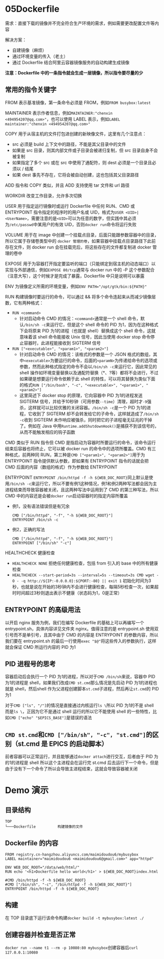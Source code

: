 # 05Dockerfile

需求：直接下载的镜像并不完全符合生产环境的需求，例如需要更改配置文件等内容

解决方案：

- 自建镜像（麻烦）
- 通过环境变量的传入（老土）
- 通过 Dockerfile 结合阿里云容器镜像服务的自动构建生成镜像

**注意：Dockerfile 中的一条指令就会生成一层镜像，所以指令要尽量的少**

## 常用的指令关键字

FROM 表示基准镜像，第一条命令必须是 FROM，例如`FROM busybox:latest`

MAINTAINER 表示作者信息，例如`MAINTAINER:"chenxin <494954207@qq.com>"`，也可以使用 LABEL 表示，例如`LABEL maintainer:"chenxin <494954207@qq.com>"`

COPY 用于从宿主机的文件打包进创建的新映像文件，这里有几个注意点：

- src 必须是 build 上下文中的路径，不能是其父目录中的文件
- 如果是 src 目录，则其内部文件或子目录会被递归复制，但 src 目录自身不会被复制
- 如果指定了多个 src 或在 src 中使用了通配符，则 dest 必须是一个目录且必须以 / 结尾
- 如果 dest 事先不存在，它将会被自动创建，这也包括其父目录路径

ADD 指令和 COPY 类似，并且 ADD 支持使用 tar 文件和 url 路径

WORKDIR 改变工作目录，允许多次切换

USER 用于指定运行镜像时或运行 Dockerfile 中任何 RUN、CMD 或 ENTRYPOINT 指令指定的程序时的用户名或 UID，格式为`USER <UID>|<UserName>`，需要注意的是`<UID>`可以为任意的数字，但实践中其必须为`/etc/passwd`中某用户的有效 UID，否则`docker run`命令将运行失败

VOLUME 用于在 image 中创建一个挂载点目录，后面只能跟参数容器中的目录，所以它属于存储卷类型中的 `docker 管理的卷`，如果容器中挂载点目录路径下此前存在文件，则 docker run 会在挂载完后，将这些存在的文件都复制进 docker 管理的卷中

EXPOSE 用于为容器打开指定要监听的端口（只能绑定到宿主机的动态端口）以实现与外部通信，例如`EXPOSE 80/tcp`通常与 docker run 中的 -P 这个参数配合（注意大写），这个时候才是完成了暴露，Dockerfile 中只是说明可以暴露

ENV 为镜像定义所需的环境变量，例如`ENV PATH="/opt/gtk/bin:${PATH}"`

RUN 构建镜像时要运行的命令，可以通过 && 将多个命令连起来从而减少镜像层数，它有两种格式：

- `RUN <command>`
    - 针对启动命令 CMD 的情况：`<command>`通常是一个 shell 命令，默认`/bin/sh -c`来运行它，但是这个 shell 命令的 PID 为1，因为在这种格式下会将原来 PID 为1的进程（也就是 shell）替换成这个 shell 命令，这就意味着该 shell 命令能接收 Unix 信号，因此当使用 docker stop 命令停止容器时，此进程能接收到 SIGTERM 信号
- `RUN ["<executable>", "<param1>", "<param2>"]`
    - 针对启动命令 CMD 的情况：该格式的参数是一个 JSON 格式的数组，其中`<executable>`为要运行的命令，后面的`<paramN>`为传递给命令的选项或参数，然而此种格式指定的命令不会以`/bin/sh -c`来运行它，因此常见的 shell 操作如环境变量替换以及通配符替换（*、?等）都将不会进行，不过如果硬是想要运行命令依赖于此 shell 的特性，可以将其替换为类似下面的格式`RUN ["/bin/bash", "-c", "<executable>", "<param1>", "<param2>"]`
    - 这里简述下 docker stop 的原理，它向容器中 PID 为1的进程发送 SIGTERM 信号，并给予10秒钟（可用参数`--time`）清理，超时才`-9`强杀，这样就可以比较优雅的关闭容器。`/bin/sh -c`是一个 PID 为1的进程，它收到了 SIGTERM 却不会转发给它的子命令，这样就造成了`/bin/sh -c`收到 SIGTERM 未作响应被强杀，同时把它的子进程毫无征兆的干掉了。例如在 Java 中用`Runtime.addShutdownHook()`是捕获不到该信号的，从而不能触发相应的钩子函数

CMD 类似于 RUN 指令但 CMD 是指启动为容器时所要运行的命令，该命令运行结束后容器也将终止，它可以被 docker run 的命令中的选项所覆盖。CMD 有三种格式，前两种同 RUN，第三种是`CMD ["<param1>", "<param2>"]`用于为 ENTRYPOINT 指令提供默认参数，即如果有 ENTRYPOINT 指令的话就会把 CMD 后面的内容（数组的格式）作为参数给 ENTRYPOINT

ENTRYPOINT `ENTRYPOINT /bin/httpd -f -h ${WEB_DOC_ROOT}`同上默认是使用`/bin/sh -c`来运行它，所以不要有例1这种情况，例1和例2两种写法都会因为主进程结束而导致容器被关闭，且这两种写法中运用到了 CMD 的第三种写法，所以 CMD 中的内容还是会被`docker run`启动容器时的指定内容所覆盖

- 例1，没有语法错误但是有冗余
    ```
    CMD ["/bin/httpd", "-f", "-h ${WEB_DOC_ROOT}"]
    ENTRYPOINT /bin/sh -c
    ```
- 例2，正确的写法
    ```
    CMD ["/bin/httpd", "-f", "-h ${WEB_DOC_ROOT}"]
    ENTRYPOINT ["/bin/sh" "-c"]
    ```

HEALTHCHECK 健康检查

- `HEALTHCHECK NONE` 拒绝任何健康检查，包括 from 引入的 base 中的所有健康检查
- `HEALTHCHECK --start-period=3s --interval=5s --timeout=3s CMD wget -O - -q http://${IP:-0.0.0.0}:${PORT:-80} || exit 1` 初始化时间为3秒，也就是说在开始的3秒钟内不会进行健康检查，每隔5秒检查一次，如果超时时间超过3秒则退出表示不健康（状态码为1，0是正常）

## ENTRYPOINT 的高级用法

以开启 nginx 服务为例，我们在编写 Dockerfile 的基础上可以再编写一个 entrypoint.sh，具体内容详见文件夹 nginx。值得注意的是 entrypoint.sh 使用双引号而不是单引号，且其中由于 CMD 的内容是 ENTRYPOINT 的参数内容，所以我们要在 entrypoint.sh 的最后一行使用`exec "$@"`将这些传入的参数执行，这样就会保证 CMD 所运行内容的 PID 为1

## PID 进程号的思考

容器启动后会执行一个 PID 为1的进程，所以对于`CMD /bin/sh`来说，容器中 PID 为1的进程是 shell，如果我们改成`CMD st.cmd`那么情况是先启动 PID 为1的进程也就是 shell，然后shell 作为父进程创建脚本`st.cmd`子进程，然后再让`st.cmd`的 PID 为1

对于`CMD ["ls", "/"]`的情况是直接通过内核运行`ls \`所以 PID 为1的不是 shell 而是`ls \`，正因为它不是通过 shell 运行的所以它不能使用 shell 的一些特性，比如`CMD ["echo" "$EPICS_BASE"]`是错误的语法

## `CMD st.cmd`和`CMD ["/bin/sh", "-c", "st.cmd"]`的区别（st.cmd 是 EPICS 的启动脚本）

前者容器可以正常运行，并且能够通过`docker attach`进行交互，后者由于 PID 为的1的进程是 shell 所以这个主进程会在运行完 st.cmd 后去运行下一个命令，但是由于没有下一个命令了所以会导致主进程结束，这就会导致容器被关闭

# Demo 演示
## 目录结构
```
TOP
└───Dockerfile          构建镜像的文件
```
## Dockerfile 的内容

```
FROM registry.cn-hangzhou.aliyuncs.com/maimidoudou6/mybusybox
LABEL maintainer="maimidoudou6 <maimidoudou6@gmail.com>" app="httpd"

ENV WEB_DOC_ROOT="/data/web/html/"
RUN echo '<h1>Dockerfile hello world</h1>' > ${WEB_DOC_ROOT}index.html

#CMD /bin/httpd -f -h ${WEB_DOC_ROOT}
#CMD ["/bin/sh", "-c", "/bin/httpd -f -h ${WEB_DOC_ROOT}"]
ENTRYPOINT /bin/httpd -f -h ${WEB_DOC_ROOT}
```
## 构建

在 TOP 目录底下运行该命令构建`docker build -t mybusybox:latest ./`

## 创建容器并检查是否正常

`docker run --name t1 --rm -p 10080:80 mybusybox`创建容器后`curl 127.0.0.1:10080`
